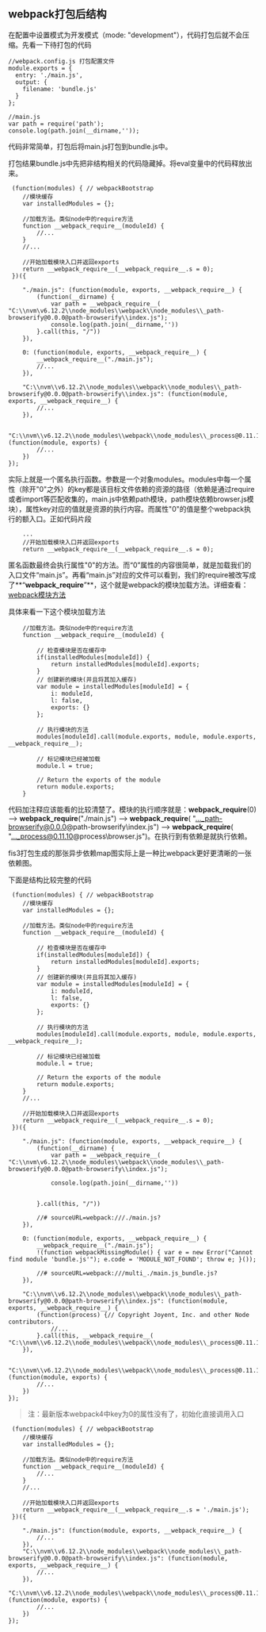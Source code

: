 ## webpack打包后结构
在配置中设置模式为开发模式（mode: "development"），代码打包后就不会压缩。先看一下待打包的代码
```
//webpack.config.js 打包配置文件
module.exports = {
  entry: './main.js',
  output: {
    filename: 'bundle.js'
  }
};

//main.js
var path = require('path');
console.log(path.join(__dirname,''));
```
代码非常简单，打包后将main.js打包到bundle.js中。

打包结果bundle.js中先把非结构相关的代码隐藏掉。将eval变量中的代码释放出来。
```
 (function(modules) { // webpackBootstrap
    //模块缓存
    var installedModules = {};

    //加载方法。类似node中的require方法
    function __webpack_require__(moduleId) {
        //...
    }
    //...

    //开始加载模块入口并返回exports
    return __webpack_require__(__webpack_require__.s = 0);
 })({

    "./main.js": (function(module, exports, __webpack_require__) {
        (function(__dirname) {
            var path = __webpack_require__( "C:\\nvm\v6.12.2\\node_modules\\webpack\\node_modules\\_path-browserify@0.0.0@path-browserify\\index.js");
            console.log(path.join(__dirname,''))
        }.call(this, "/"))
    }),

    0: (function(module, exports, __webpack_require__) {
        __webpack_require__("./main.js");
        //...
    }),

    "C:\\nvm\\v6.12.2\\node_modules\\webpack\\node_modules\\_path-browserify@0.0.0@path-browserify\\index.js": (function(module, exports, __webpack_require__) {
        //...
    }),

    "C:\\nvm\\v6.12.2\\node_modules\\webpack\\node_modules\\_process@0.11.10@process\\browser.js": (function(module, exports) {
        //...
    })
});
```
实际上就是一个匿名执行函数。参数是一个对象modules。modules中每一个属性（除开"0"之外）的key都是该目标文件依赖的资源的路径（依赖是通过require或者import等匹配收集的，main.js中依赖path模块，path模块依赖browser.js模块），属性key对应的值就是资源的执行内容。而属性"0"的值是整个webpack执行的额入口。正如代码片段
```
    ...
    //开始加载模块入口并返回exports
    return __webpack_require__(__webpack_require__.s = 0);
```
匿名函数最终会执行属性"0"的方法。而“0”属性的内容很简单，就是加载我们的入口文件“main.js”。再看“main.js”对应的文件可以看到，我们的require被改写成了**“__webpack_require__”**，这个就是webpack的模块加载方法。详细查看：[webpack模块方法](https://www.webpackjs.com/api/module-methods/)   
  
具体来看一下这个模块加载方法

```
    //加载方法。类似node中的require方法
    function __webpack_require__(moduleId) {

        // 检查模块是否在缓存中
        if(installedModules[moduleId]) {
            return installedModules[moduleId].exports;
        }
        // 创建新的模块(并且将其加入缓存)
        var module = installedModules[moduleId] = {
            i: moduleId,
            l: false,
            exports: {}
        };

        // 执行模块的方法
        modules[moduleId].call(module.exports, module, module.exports, __webpack_require__);

        // 标记模块已经被加载
        module.l = true;

        // Return the exports of the module
        return module.exports;
    }
```

代码加注释应该能看的比较清楚了。模块的执行顺序就是：__webpack_require__(0)  -->  __webpack_require__("./main.js")  -->  __webpack_require__( "..._path-browserify@0.0.0@path-browserify\\index.js")  -->  __webpack_require__( "..._process@0.11.10@process\\browser.js")。在执行到有依赖是就执行依赖。  

fis3打包生成的那张异步依赖map图实际上是一种比webpack更好更清晰的一张依赖图。

下面是结构比较完整的代码
```
 (function(modules) { // webpackBootstrap
    //模块缓存
    var installedModules = {};

    //加载方法。类似node中的require方法
    function __webpack_require__(moduleId) {

        // 检查模块是否在缓存中
        if(installedModules[moduleId]) {
            return installedModules[moduleId].exports;
        }
        // 创建新的模块(并且将其加入缓存)
        var module = installedModules[moduleId] = {
            i: moduleId,
            l: false,
            exports: {}
        };

        // 执行模块的方法
        modules[moduleId].call(module.exports, module, module.exports, __webpack_require__);

        // 标记模块已经被加载
        module.l = true;

        // Return the exports of the module
        return module.exports;
    }
    //...

    //开始加载模块入口并返回exports
    return __webpack_require__(__webpack_require__.s = 0);
 })({

    "./main.js": (function(module, exports, __webpack_require__) {
        (function(__dirname) {
            var path = __webpack_require__( "C:\\nvm\v6.12.2\\node_modules\\webpack\\node_modules\\_path-browserify@0.0.0@path-browserify\\index.js");

            console.log(path.join(__dirname,''))


        }.call(this, "/"))

        //# sourceURL=webpack:///./main.js?
    }),

    0: (function(module, exports, __webpack_require__) {
        __webpack_require__("./main.js");
        !(function webpackMissingModule() { var e = new Error("Cannot find module 'bundle.js'"); e.code = 'MODULE_NOT_FOUND'; throw e; }());

        //# sourceURL=webpack:///multi_./main.js_bundle.js?
    }),

    "C:\\nvm\\v6.12.2\\node_modules\\webpack\\node_modules\\_path-browserify@0.0.0@path-browserify\\index.js": (function(module, exports, __webpack_require__) {
        (function(process) {// Copyright Joyent, Inc. and other Node contributors.
            //...
        }.call(this, __webpack_require__( "C:\\nvm\\v6.12.2\\node_modules\\webpack\\node_modules\\_process@0.11.10@process\\browser.js")))
    }),

    "C:\\nvm\\v6.12.2\\node_modules\\webpack\\node_modules\\_process@0.11.10@process\\browser.js": (function(module, exports) {
        //...
    })
});
```

>注：最新版本webpack4中key为0的属性没有了，初始化直接调用入口  

```
 (function(modules) { // webpackBootstrap
    //模块缓存
    var installedModules = {};

    //加载方法。类似node中的require方法
    function __webpack_require__(moduleId) {
        //...
    }
    //...

    //开始加载模块入口并返回exports
    return __webpack_require__(__webpack_require__.s = './main.js');
 })({

    "./main.js": (function(module, exports, __webpack_require__) {
        //...
    }),
    "C:\\nvm\\v6.12.2\\node_modules\\webpack\\node_modules\\_path-browserify@0.0.0@path-browserify\\index.js": (function(module, exports, __webpack_require__) {
        //...
    }),
    "C:\\nvm\\v6.12.2\\node_modules\\webpack\\node_modules\\_process@0.11.10@process\\browser.js": (function(module, exports) {
        //...
    })
});
```
